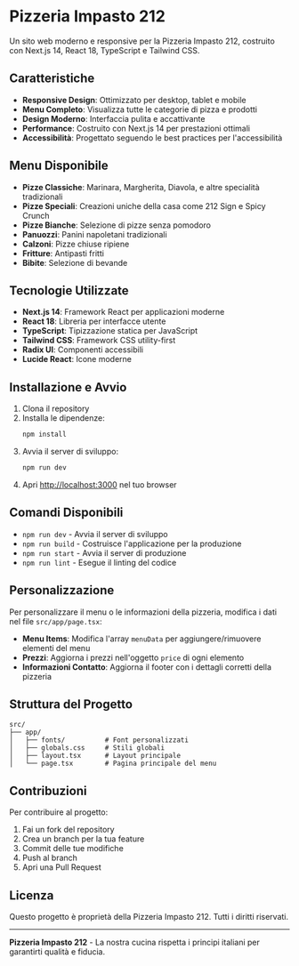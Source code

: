 # Pizzeria Impasto 212

Un sito web moderno e responsive per la Pizzeria Impasto 212, costruito con Next.js 14, React 18, TypeScript e Tailwind CSS.

## Caratteristiche

- **Responsive Design**: Ottimizzato per desktop, tablet e mobile
- **Menu Completo**: Visualizza tutte le categorie di pizza e prodotti
- **Design Moderno**: Interfaccia pulita e accattivante
- **Performance**: Costruito con Next.js 14 per prestazioni ottimali
- **Accessibilità**: Progettato seguendo le best practices per l'accessibilità

## Menu Disponibile

- **Pizze Classiche**: Marinara, Margherita, Diavola, e altre specialità tradizionali
- **Pizze Speciali**: Creazioni uniche della casa come 212 Sign e Spicy Crunch
- **Pizze Bianche**: Selezione di pizze senza pomodoro
- **Panuozzi**: Panini napoletani tradizionali
- **Calzoni**: Pizze chiuse ripiene
- **Fritture**: Antipasti fritti
- **Bibite**: Selezione di bevande

## Tecnologie Utilizzate

- **Next.js 14**: Framework React per applicazioni moderne
- **React 18**: Libreria per interfacce utente
- **TypeScript**: Tipizzazione statica per JavaScript
- **Tailwind CSS**: Framework CSS utility-first
- **Radix UI**: Componenti accessibili
- **Lucide React**: Icone moderne

## Installazione e Avvio

1. Clona il repository
2. Installa le dipendenze:
   ```bash
   npm install
   ```
3. Avvia il server di sviluppo:
   ```bash
   npm run dev
   ```
4. Apri [http://localhost:3000](http://localhost:3000) nel tuo browser

## Comandi Disponibili

- `npm run dev` - Avvia il server di sviluppo
- `npm run build` - Costruisce l'applicazione per la produzione
- `npm run start` - Avvia il server di produzione
- `npm run lint` - Esegue il linting del codice

## Personalizzazione

Per personalizzare il menu o le informazioni della pizzeria, modifica i dati nel file `src/app/page.tsx`:

- **Menu Items**: Modifica l'array `menuData` per aggiungere/rimuovere elementi del menu
- **Prezzi**: Aggiorna i prezzi nell'oggetto `price` di ogni elemento
- **Informazioni Contatto**: Aggiorna il footer con i dettagli corretti della pizzeria

## Struttura del Progetto

```
src/
├── app/
│   ├── fonts/          # Font personalizzati
│   ├── globals.css     # Stili globali
│   ├── layout.tsx      # Layout principale
│   └── page.tsx        # Pagina principale del menu
```

## Contribuzioni

Per contribuire al progetto:

1. Fai un fork del repository
2. Crea un branch per la tua feature
3. Commit delle tue modifiche
4. Push al branch
5. Apri una Pull Request

## Licenza

Questo progetto è proprietà della Pizzeria Impasto 212. Tutti i diritti riservati.

---

**Pizzeria Impasto 212** - La nostra cucina rispetta i principi italiani per garantirti qualità e fiducia.
